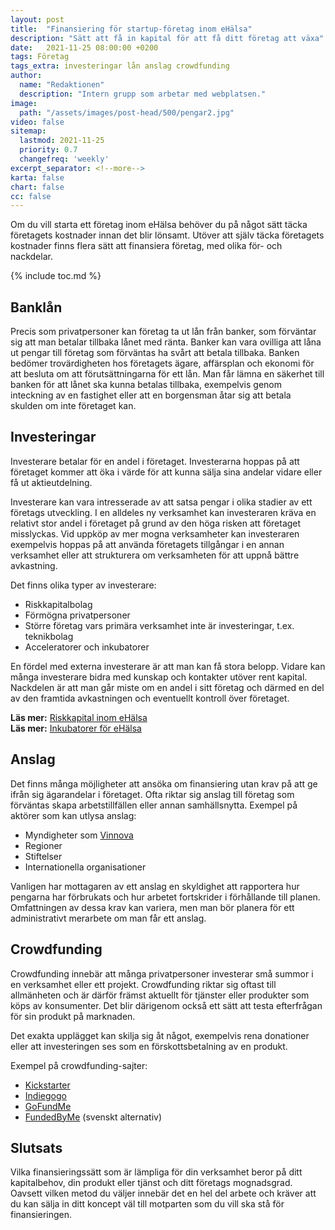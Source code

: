 ```yaml
---
layout: post
title:  "Finansiering för startup-företag inom eHälsa"
description: "Sätt att få in kapital för att få ditt företag att växa"
date:   2021-11-25 08:00:00 +0200
tags: Företag
tags_extra: investeringar lån anslag crowdfunding
author:
  name: "Redaktionen"
  description: "Intern grupp som arbetar med webplatsen."
image:
  path: "/assets/images/post-head/500/pengar2.jpg"
video: false
sitemap:
  lastmod: 2021-11-25
  priority: 0.7
  changefreq: 'weekly'
excerpt_separator: <!--more-->
karta: false
chart: false
cc: false
---
```

Om du vill starta ett företag inom eHälsa behöver du på något sätt täcka företagets kostnader innan det blir lönsamt. Utöver att själv täcka företagets kostnader finns flera sätt att finansiera företag, med olika för- och nackdelar.
<!--more-->
{% include toc.md %}

## Banklån
Precis som privatpersoner kan företag ta ut lån från banker, som förväntar sig att man betalar tillbaka lånet med ränta. Banker kan vara ovilliga att låna ut pengar till företag som förväntas ha svårt att betala tillbaka. Banken bedömer trovärdigheten hos företagets ägare, affärsplan och ekonomi för att besluta om att förutsättningarna för ett lån. Man får lämna en säkerhet till banken för att lånet ska kunna betalas tillbaka, exempelvis genom inteckning av en fastighet eller att en borgensman åtar sig att betala skulden om inte företaget kan.

## Investeringar
Investerare betalar för en andel i företaget. Investerarna hoppas på att företaget kommer att öka i värde för att kunna sälja sina andelar vidare eller få ut aktieutdelning.

Investerare kan vara intresserade av att satsa pengar i olika stadier av ett företags utveckling. I en alldeles ny verksamhet kan investeraren kräva en relativt stor andel i företaget på grund av den höga risken att företaget misslyckas. Vid uppköp av mer mogna verksamheter kan investeraren exempelvis hoppas på att använda företagets tillgångar i en annan verksamhet eller att strukturera om verksamheten för att uppnå bättre avkastning.

Det finns olika typer av investerare:

* Riskkapitalbolag
* Förmögna privatpersoner
* Större företag vars primära verksamhet inte är investeringar, t.ex. teknikbolag
* Acceleratorer och inkubatorer

En fördel med externa investerare är att man kan få stora belopp. Vidare kan många investerare bidra med kunskap och kontakter utöver rent kapital. Nackdelen är att man går miste om en andel i sitt företag och därmed en del av den framtida avkastningen och eventuellt kontroll över företaget.

**Läs mer:** [Riskkapital inom eHälsa](/2021/09/16/riskkapital.html) \
**Läs mer:** [Inkubatorer för eHälsa](/2021/08/26/inkubatorer.html)

## Anslag
Det finns många möjligheter att ansöka om finansiering utan krav på att ge ifrån sig ägarandelar i företaget. Ofta riktar sig anslag till företag som förväntas skapa arbetstillfällen eller annan samhällsnytta. Exempel på aktörer som kan utlysa anslag:

* Myndigheter som [Vinnova](https://www.vinnova.se/)
* Regioner
* Stiftelser
* Internationella organisationer

Vanligen har mottagaren av ett anslag en skyldighet att rapportera hur pengarna har förbrukats och hur arbetet fortskrider i förhållande till planen. Omfattningen av dessa krav kan variera, men man bör planera för ett administrativt merarbete om man får ett anslag.

## Crowdfunding
Crowdfunding innebär att många privatpersoner investerar små summor i en verksamhet eller ett projekt. Crowdfunding riktar sig oftast till allmänheten och är därför främst aktuellt för tjänster eller produkter som köps av konsumenter. Det blir därigenom också ett sätt att testa efterfrågan för sin produkt på marknaden.

Det exakta upplägget kan skilja sig åt något, exempelvis rena donationer eller att investeringen ses som en förskottsbetalning av en produkt.

Exempel på crowdfunding-sajter:
* [Kickstarter](https://www.kickstarter.com/)
* [Indiegogo](https://www.indiegogo.com/)
* [GoFundMe](https://www.gofundme.com/)
* [FundedByMe](https://www.fundedbyme.com/sv/) (svenskt alternativ)

## Slutsats
Vilka finansieringssätt som är lämpliga för din verksamhet beror på ditt kapitalbehov, din produkt eller tjänst och ditt företags mognadsgrad. Oavsett vilken metod du väljer innebär det en hel del arbete och kräver att du kan sälja in ditt koncept väl till motparten som du vill ska stå för finansieringen.
